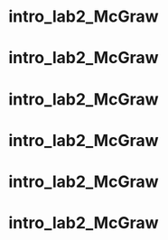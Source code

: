 # intro_lab2_McGraw
# intro_lab2_McGraw
# intro_lab2_McGraw
# intro_lab2_McGraw
# intro_lab2_McGraw
# intro_lab2_McGraw

